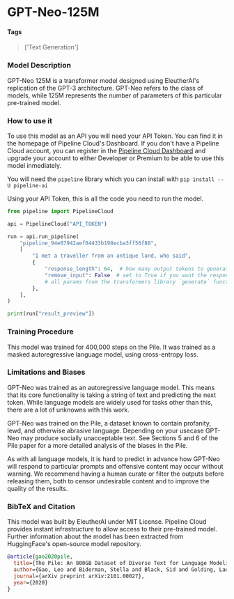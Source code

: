 # GPT-Neo-125M

#### Tags

> ['Text Generation']

### Model Description

GPT-Neo 125M is a transformer model designed using EleutherAI's replication of the GPT-3 architecture. GPT-Neo refers to the class of models, while 125M represents the number of parameters of this particular pre-trained model.

### How to use it

To use this model as an API you will need your API Token. You can find it in the homepage of Pipeline Cloud's Dashboard. If you don't have a Pipeline Cloud account, you can register in the [Pipeline Cloud Dashboard](https://dashboard.pipeline.ai/) and upgrade your account to either Developer or Premium to be able to use this model inmediately.

You will need the `pipeline` library which you can install with `pip install --U pipeline-ai`

Using your API Token, this is all the code you need to run the model.

```python
from pipeline import PipelineCloud

api = PipelineCloud("API_TOKEN")

run = api.run_pipeline(
    "pipeline_94e07942aef04433b198ecba3ff56f88",
    [
        "I met a traveller from an antique land, who said",
        {
            "response_length": 64,  # how many output tokens to generate
            "remove_input": False  # set to True if you want the response to include your input
            # all params from the transformers library `generate` function are supported
        },
    ],
)

print(run["result_preview"])
```

### Training Procedure

This model was trained for 400,000 steps on the Pile. It was trained as a masked autoregressive language model, using cross-entropy loss.

### Limitations and Biases

GPT-Neo was trained as an autoregressive language model. This means that its core functionality is taking a string of text and predicting the next token. While language models are widely used for tasks other than this, there are a lot of unknowns with this work.

GPT-Neo was trained on the Pile, a dataset known to contain profanity, lewd, and otherwise abrasive language. Depending on your usecase GPT-Neo may produce socially unacceptable text. See Sections 5 and 6 of the Pile paper for a more detailed analysis of the biases in the Pile.

As with all language models, it is hard to predict in advance how GPT-Neo will respond to particular prompts and offensive content may occur without warning. We recommend having a human curate or filter the outputs before releasing them, both to censor undesirable content and to improve the quality of the results.

### BibTeX and Citation

This model was built by EleutherAI under MIT License. Pipeline Cloud provides instant infrastructure to allow access to their pre-trained model. Further information about the model has been extracted from HuggingFace's open-source model repository.

```bibtex
@article{gao2020pile,
  title={The Pile: An 800GB Dataset of Diverse Text for Language Modeling},
  author={Gao, Leo and Biderman, Stella and Black, Sid and Golding, Laurence and Hoppe, Travis and Foster, Charles and Phang, Jason and He, Horace and Thite, Anish and Nabeshima, Noa and others},
  journal={arXiv preprint arXiv:2101.00027},
  year={2020}
}
```
